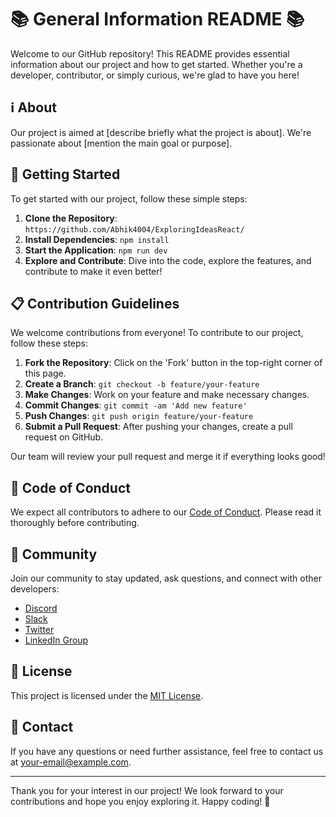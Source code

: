 # 📚 General Information README 📚

Welcome to our GitHub repository! This README provides essential information about our project and how to get started. Whether you're a developer, contributor, or simply curious, we're glad to have you here!

## ℹ️ About

Our project is aimed at [describe briefly what the project is about]. We're passionate about [mention the main goal or purpose].

## 🚀 Getting Started

To get started with our project, follow these simple steps:

1. **Clone the Repository**: `https://github.com/Abhik4004/ExploringIdeasReact/`
2. **Install Dependencies**: `npm install` 
3. **Start the Application**: `npm run dev` 
4. **Explore and Contribute**: Dive into the code, explore the features, and contribute to make it even better!

## 📋 Contribution Guidelines

We welcome contributions from everyone! To contribute to our project, follow these steps:

1. **Fork the Repository**: Click on the 'Fork' button in the top-right corner of this page.
2. **Create a Branch**: `git checkout -b feature/your-feature`
3. **Make Changes**: Work on your feature and make necessary changes.
4. **Commit Changes**: `git commit -am 'Add new feature'`
5. **Push Changes**: `git push origin feature/your-feature`
6. **Submit a Pull Request**: After pushing your changes, create a pull request on GitHub.

Our team will review your pull request and merge it if everything looks good!

## 📝 Code of Conduct

We expect all contributors to adhere to our [Code of Conduct](./CODE_OF_CONDUCT.md). Please read it thoroughly before contributing.

## 🤝 Community

Join our community to stay updated, ask questions, and connect with other developers:

- [Discord](#)
- [Slack](#)
- [Twitter](#)
- [LinkedIn Group](#)

## 📄 License

This project is licensed under the [MIT License](./LICENSE).

## 📧 Contact

If you have any questions or need further assistance, feel free to contact us at [your-email@example.com](mailto:abhik.ghosh.2004@outlook.com).

---

Thank you for your interest in our project! We look forward to your contributions and hope you enjoy exploring it. Happy coding! 🎉
